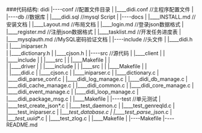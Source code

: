 ###代码结构:
    didi
    	|----conf                           //配置文件目录
    	|       |____didi.conf              //主程序配置文件
    	|
    	|----db				//数据库
    	|     |____didi.sql                 //mysql Script
    	|
    	|----docs
    	|       |____INSTALL.md             //安装文档
    	|       |____Layout.md              //布局文档
    	|       |____login.md               //登录json数据格式
    	|       |____register.md            //注册json数据格式
    	|       |____tasklist.md            //开发任务进度表
    	|       |____mysqlauth.md           //MySQL密码验证文档
    	|
    	|----include                        //头文件
    	|       |____didi.h
    	|       |____iniparser.h            
    	|       |____dictionary.h
    	|       |____cjson.h
    	| 
    	|----src                            //源代码
    	|       |____client
    	|       |       |____include
    	|       |       |____src
    	|       |       |____Makefile
    	|       |       
    	|       |____driver
    	|       |       |____include
    	|       |       |____src
    	|       |       |____Makefile
    	|       |       
    	|       |____didi.c
    	|       |____cjson.c
    	|       |____iniparser.c
    	|       |____dictionary.c
    	|       |____didi_parse_conf.c
    	|       |____didi_log_manage.c
    	|       |____didi_db_manage.c
    	|       |____didi_cache_manage.c
    	|       |____didi_common.c
    	|       |____didi_core_manage.c
    	|       |____didi_event_manage.c
    	|       |____didi_loop_manage.c
    	|       |____didi_package_msg.c
    	|       |____Makefile
    	|
    	|----test                           //单元测试
    	|       |____test_create_json*.c
    	|       |____test_daemon.c
    	|       |____test_genreqId.c
    	|       |____test_iniparser.c
    	|       |____test_*_database.c
    	|       |____test_parse_json*.c
    	|       |____test_uuid_*.c
    	|       |____test_zlog.c
    	|       |____Makefile
    	|
    	|----Makefile
    	|----README.md
    	
